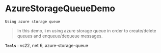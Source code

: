 # AzureStorageQueueDemo
```
Using azure storage queue
```

> In this demo, i m using azure storage queue in order to create/delete queues and enqueue/dequeue messages.

**`Tools`** : vs22, net 6, azure-storage-queue

